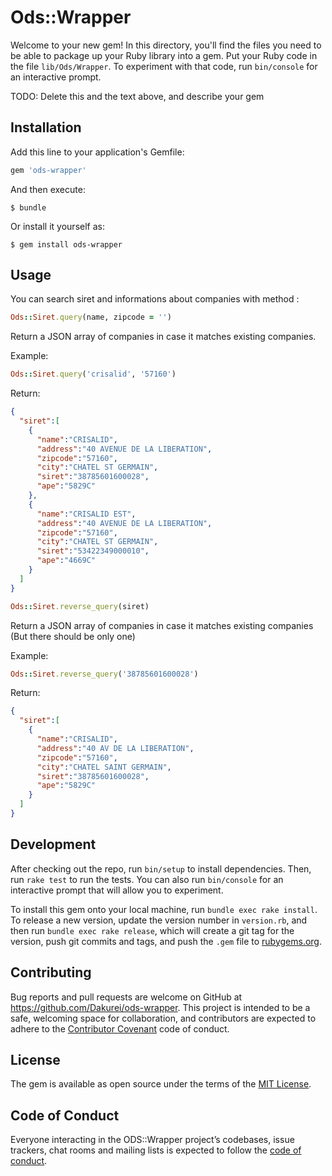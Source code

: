# Ods::Wrapper

Welcome to your new gem! In this directory, you'll find the files you need to be able to package up your Ruby library into a gem. Put your Ruby code in the file `lib/Ods/Wrapper`. To experiment with that code, run `bin/console` for an interactive prompt.

TODO: Delete this and the text above, and describe your gem

## Installation

Add this line to your application's Gemfile:

```ruby
gem 'ods-wrapper'
```

And then execute:

    $ bundle

Or install it yourself as:

    $ gem install ods-wrapper

## Usage

You can search siret and informations about companies with method :

```ruby
Ods::Siret.query(name, zipcode = '')
```
Return a JSON array of companies in case it matches existing companies.

Example:
```ruby
Ods::Siret.query('crisalid', '57160')
```
Return:
```json
{
  "siret":[
    {
      "name":"CRISALID",
      "address":"40 AVENUE DE LA LIBERATION",
      "zipcode":"57160",
      "city":"CHATEL ST GERMAIN",
      "siret":"38785601600028",
      "ape":"5829C"
    },
    {
      "name":"CRISALID EST",
      "address":"40 AVENUE DE LA LIBERATION",
      "zipcode":"57160",
      "city":"CHATEL ST GERMAIN",
      "siret":"53422349000010",
      "ape":"4669C"
    }
  ]
}
```

```ruby
Ods::Siret.reverse_query(siret)
```
Return a JSON array of companies in case it matches existing companies (But there should be only one)

Example:
```ruby
Ods::Siret.reverse_query('38785601600028')
```
Return:
```json
{
  "siret":[
    {
      "name":"CRISALID",
      "address":"40 AV DE LA LIBERATION",
      "zipcode":"57160",
      "city":"CHATEL SAINT GERMAIN",
      "siret":"38785601600028",
      "ape":"5829C"
    }
  ]
}
```

## Development

After checking out the repo, run `bin/setup` to install dependencies. Then, run `rake test` to run the tests. You can also run `bin/console` for an interactive prompt that will allow you to experiment.

To install this gem onto your local machine, run `bundle exec rake install`. To release a new version, update the version number in `version.rb`, and then run `bundle exec rake release`, which will create a git tag for the version, push git commits and tags, and push the `.gem` file to [rubygems.org](https://rubygems.org).

## Contributing

Bug reports and pull requests are welcome on GitHub at https://github.com/Dakurei/ods-wrapper. This project is intended to be a safe, welcoming space for collaboration, and contributors are expected to adhere to the [Contributor Covenant](http://contributor-covenant.org) code of conduct.

## License

The gem is available as open source under the terms of the [MIT License](https://opensource.org/licenses/MIT).

## Code of Conduct

Everyone interacting in the ODS::Wrapper project’s codebases, issue trackers, chat rooms and mailing lists is expected to follow the [code of conduct](https://github.com/Dakurei/ods-wrapper/blob/master/CODE_OF_CONDUCT.md).
